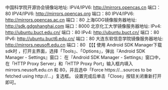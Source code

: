 中国科学院开源协会镜像站地址:
IPV4/IPV6: http://mirrors.opencas.cn 端口：80
IPV4/IPV6: http://mirrors.opencas.org 端口：80
IPV4/IPV6: http://mirrors.opencas.ac.cn 端口：80
上海GDG镜像服务器地址:
http://sdk.gdgshanghai.com 端口：8000
北京化工大学镜像服务器地址:
IPv4: http://ubuntu.buct.edu.cn/ 端口：80
IPv4: http://ubuntu.buct.cn/ 端口：80
IPv6: http://ubuntu.buct6.edu.cn/ 端口：80
大连东软信息学院镜像服务器地址:
http://mirrors.neusoft.edu.cn 端口：80
【【【
使用 Android SDK Manager下载sdk时 ，打开主界面，选择「Tools」、「Options」，弹出『Android SDK Manager - Settings』窗口：
在『Android SDK Manager - Settings』窗口中，在「HTTP Proxy Server」和「HTTP Proxy Port」输入框内填入 mirrors.neusoft.edu.cn 和 80，并且选中「Force
https://...sources to be fetched using http://...」复选框。
设置完成后单击「Close」按钮关闭重新打开即可。
